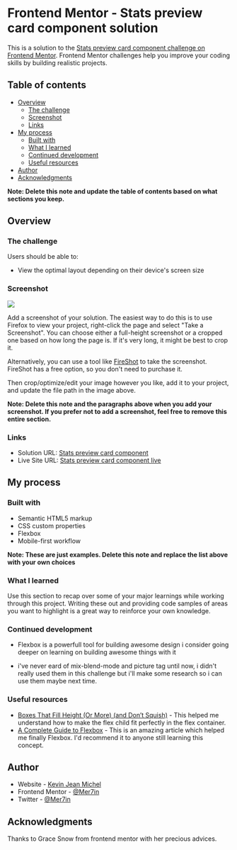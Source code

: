 # Frontend Mentor - Stats preview card component solution

This is a solution to the [Stats preview card component challenge on Frontend Mentor](https://www.frontendmentor.io/challenges/stats-preview-card-component-8JqbgoU62). Frontend Mentor challenges help you improve your coding skills by building realistic projects.

## Table of contents

- [Overview](#overview)
  - [The challenge](#the-challenge)
  - [Screenshot](#screenshot)
  - [Links](#links)
- [My process](#my-process)
  - [Built with](#built-with)
  - [What I learned](#what-i-learned)
  - [Continued development](#continued-development)
  - [Useful resources](#useful-resources)
- [Author](#author)
- [Acknowledgments](#acknowledgments)

**Note: Delete this note and update the table of contents based on what sections you keep.**

## Overview

### The challenge

Users should be able to:

- View the optimal layout depending on their device's screen size

### Screenshot

![](./screenshot.jpg)

Add a screenshot of your solution. The easiest way to do this is to use Firefox to view your project, right-click the page and select "Take a Screenshot". You can choose either a full-height screenshot or a cropped one based on how long the page is. If it's very long, it might be best to crop it.

Alternatively, you can use a tool like [FireShot](https://getfireshot.com/) to take the screenshot. FireShot has a free option, so you don't need to purchase it.

Then crop/optimize/edit your image however you like, add it to your project, and update the file path in the image above.

**Note: Delete this note and the paragraphs above when you add your screenshot. If you prefer not to add a screenshot, feel free to remove this entire section.**

### Links

- Solution URL: [Stats preview card component](https://www.frontendmentor.io/solutions/stats-preview-card-component-LNQPquaIg)
- Live Site URL: [Stats preview card component live](https://mer7in.github.io/stats-preview-card-component/)

## My process

### Built with

- Semantic HTML5 markup
- CSS custom properties
- Flexbox
- Mobile-first workflow
<!-- - [React](https://reactjs.org/) - JS library
- [Next.js](https://nextjs.org/) - React framework
- [Styled Components](https://styled-components.com/) - For styles -->

**Note: These are just examples. Delete this note and replace the list above with your own choices**

### What I learned

Use this section to recap over some of your major learnings while working through this project. Writing these out and providing code samples of areas you want to highlight is a great way to reinforce your own knowledge.

### Continued development

- Flexbox is a powerfull tool for building awesome design i consider going deeper on learning on building awesome things with it

- i've never eard of mix-blend-mode and picture tag until now, i didn't really used them in this challenge but i'll make some research so i can use them maybe next time.

### Useful resources

- [Boxes That Fill Height (Or More) (and Don’t Squish)](https://css-tricks.com/boxes-fill-height-dont-squish/) - This helped me understand how to make the flex child fit perfectly in the flex container.
- [A Complete Guide to Flexbox](https://css-tricks.com/snippets/css/a-guide-to-flexbox/) - This is an amazing article which helped me finally Flexbox. I'd recommend it to anyone still learning this concept.

## Author

- Website - [Kevin Jean Michel](https://github.com/Mer7in)
- Frontend Mentor - [@Mer7in](https://www.frontendmentor.io/profile/Mer7in)
- Twitter - [@Mer7in](https://twitter.com/Mer7in)

## Acknowledgments

Thanks to Grace Snow from frontend mentor with her precious advices.
